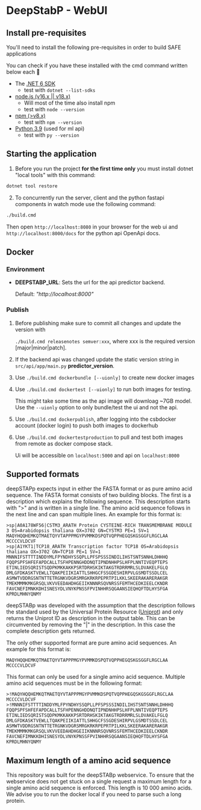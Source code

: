 # DeepStabP - WebUI

## Install pre-requisites

You'll need to install the following pre-requisites in order to build SAFE applications

You can check if you have these installed with the cmd command written below each 👀

- The [.NET 6 SDK](https://dotnet.microsoft.com/en-us/download/dotnet/6.0)
  - test with `dotnet --list-sdks`
- [node.js (v16.x || v18.x)](https://nodejs.org/en)
  - Will most of the time also install npm
  - test with `node --version`
- [npm (>v8.x)](https://docs.npmjs.com/downloading-and-installing-node-js-and-npm)
  - test with `npm --version`
- [Python 3.9](https://www.python.org/downloads/release/python-3916/) (used for ml api)
  - test with `py --version`

## Starting the application

1. Before you run the project **for the first time only** you must install dotnet "local tools" with this command:

```bash
dotnet tool restore
```

2. To concurrently run the server, client and the python fastapi components in watch mode use the following command:

```bash
./build.cmd
```

Then open `http://localhost:8080` in your browser for the web ui and `http://localhost:8000/docs` for the python api OpenApi docs.


## Docker

### Environment

- **DEEPSTABP_URL**: Sets the url for the api predictor backend.

  Default: *"http://localhost:8000"*

### Publish

1. Before publishing make sure to commit all changes and update the version with

   `./build.cmd releasenotes semver:xxx`, where xxx is the required version [major|minor|patch].
2. If the backend api was changed update the static version string in `src/api/app/main.py` **predictor_version**.
3. Use `./build.cmd dockerbundle [--uionly]` to create new docker images
4. Use `./build.cmd dockertest [--uionly]` to run both images for testing.

   This might take some time as the api image will downloag ~7GB model.
   Use the `--uionly` option to only bundle/test the ui and not the api.
5. Use `./build.cmd dockerpublish`, after logging into the csbdocker account (docker login) to push both images to dockerhub
6. Use `./build.cmd dockertestproduction` to pull and test both images from remote as docker compose stack.

   Ui will be accessible on `localhost:5000` and api on `localhost:8000`

## Supported formats

deepSTAPp expects input in either the FASTA format or as pure amino acid sequence. 
The FASTA format consists of two building blocks. The first is a description which explains the following sequence. This description starts with ">" and is written in a single line. The amino acid sequence follows in the next line and can span multiple lines. An example for this format is:
```
>sp|A0A178WF56|CSTM3_ARATH Protein CYSTEINE-RICH TRANSMEMBRANE MODULE 3 OS=Arabidopsis thaliana OX=3702 GN=CYSTM3 PE=1 SV=1
MAQYHQQHEMKQTMAETQYVTAPPPMGYPVMMKDSPQTVQPPHEGQSKGSGGFLRGCLAA
MCCCCVLDCVF
>sp|A1YKT1|TCP18_ARATH Transcription factor TCP18 OS=Arabidopsis thaliana OX=3702 GN=TCP18 PE=1 SV=1
MNNNIFSTTTTINDDYMLFPYNDHYSSQPLLPFSPSSSINDILIHSTSNTSNNHLDHHHQ
FQQPSPFSHFEFAPDCALLTSFHPENNGHDDNQTIPNDNHHPSLHFPLNNTIVEQPTEPS
ETINLIEDSQRISTSQDPKMKKAKKPSRTDRHSKIKTAKGTRDRRMRLSLDVAKELFGLQ
DMLGFDKASKTVEWLLTQAKPEIIKIATTLSHHGCFSSGDESHIRPVLGSMDTSSDLCEL
ASMWTVDDRGSNTNTTETRGNKVDGRSMRGKRKRPEPRTPILKKLSKEERAKARERAKGR
TMEKMMMKMKGRSQLVKVVEEDAHDHGEIIKNNNRSQVNRSSFEMTHCEDKIEELCKNDR
FAVCNEFIMNKKDHISNESYDLVNYKPNSSFPVINHHRSQGAANSIEQHQFTDLHYSFGA
KPRDLMHNYQNMY
```
deepSTABp was developed with the assumption that the description follows the standard used by the Universal Protein Resource ([Uniprot](https://www.uniprot.org/)) and only returns the Uniprot ID as description in the output table. This can be circumvented by removing the "|" in the description. In this case the complete description gets returned.

The only other supported format are pure amino acid sequences. An example for this format is:
```
MAQYHQQHEMKQTMAETQYVTAPPPMGYPVMMKDSPQTVQPPHEGQSKGSGGFLRGCLAA
MCCCCVLDCVF
```
This format can only be used for a single amino acid sequence. Multiple amino acid sequences must be in the following format:
```
>!MAQYHQQHEMKQTMAETQYVTAPPPMGYPVMMKDSPQTVQPPHEGQSKGSGGFLRGCLAA
MCCCCVLDCVF
>!MNNNIFSTTTTINDDYMLFPYNDHYSSQPLLPFSPSSSINDILIHSTSNTSNNHLDHHHQ
FQQPSPFSHFEFAPDCALLTSFHPENNGHDDNQTIPNDNHHPSLHFPLNNTIVEQPTEPS
ETINLIEDSQRISTSQDPKMKKAKKPSRTDRHSKIKTAKGTRDRRMRLSLDVAKELFGLQ
DMLGFDKASKTVEWLLTQAKPEIIKIATTLSHHGCFSSGDESHIRPVLGSMDTSSDLCEL
ASMWTVDDRGSNTNTTETRGNKVDGRSMRGKRKRPEPRTPILKKLSKEERAKARERAKGR
TMEKMMMKMKGRSQLVKVVEEDAHDHGEIIKNNNRSQVNRSSFEMTHCEDKIEELCKNDR
FAVCNEFIMNKKDHISNESYDLVNYKPNSSFPVINHHRSQGAANSIEQHQFTDLHYSFGA
KPRDLMHNYQNMY
```

## Maximum length of a amino acid sequence

This repository was built for the deepSTABp webservice. To ensure that the webservice does not get stuck on a single request a maximum length for a single amino acid sequence is enforced. This length is 10 000 amino acids. We advise you to run the docker local if you need to parse such a long protein. 




